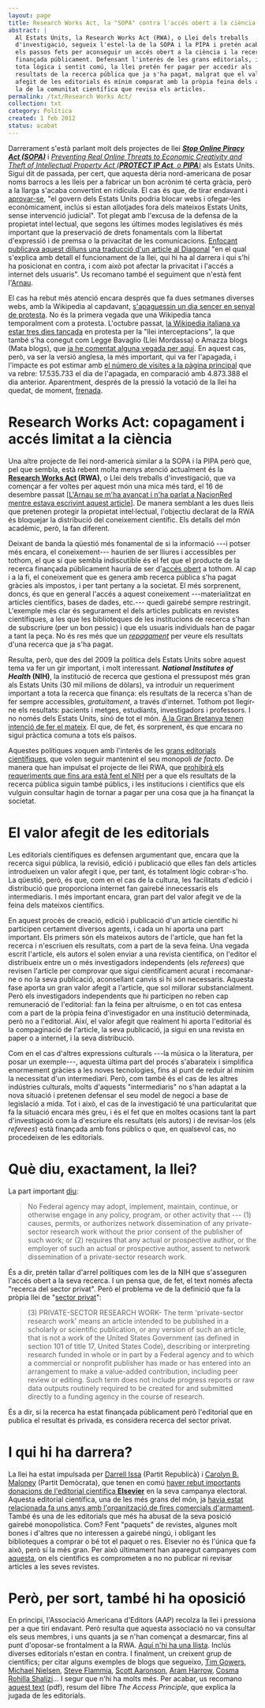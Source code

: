 ```yaml
---
layout: page
title: Research Works Act, la "SOPA" contra l'accés obert a la ciència
abstract: |
  Al Estats Units, la Research Works Act (RWA), o Llei dels treballs
  d'investigació, segueix l'estel·la de la SOPA i la PIPA i pretén acabar amb
  els passos fets per aconseguir un accés obert a la ciència i la recerca
  finançada públicament. Defensant l'interès de les grans editorials, i contra
  tota lògica i sentit comú, la llei pretén fer pagar per accedir als
  resultats de la recerca pública que ja s'ha pagat, malgrat que el valor
  afegit de les editorials és mínim comparat amb la pròpia feina dels autors i
  la de la comunitat científica que revisa els articles.
permalink: /txt/Research Works Act/
collection: txt
category: Política
created: 1 feb 2012
status: acabat
---
```


Darrerament s'està parlant molt dels projectes de llei **_[Stop Online Piracy
Act (SOPA)](http://ca.wikipedia.org/wiki/Stop_Online_Piracy_Act)_** i
_[Preventing Real Online Threats to Economic Creativity and Theft of
Intellectual Property Act (**PROTECT IP Act**, o
**PIPA**)](http://ca.wikipedia.org/wiki/PROTECT_IP_Act)_ als Estats Units.
Sigui dit de passada, per cert, que aquesta dèria nord-americana de posar noms
barrocs a les lleis per a fabricar un bon acrònim té certa gràcia, però a la
llarga s'acaba convertint en ridícula. El cas és que, de tirar endavant i
[aprovar-se](http://enfocant.net/noticia/sopa-caldo-de-la-censura-la-xarxa),
"el govern dels Estats Units podria blocar webs i ofegar-les econòmicament,
inclús si estan allotjades fora dels mateixos Estats Units, sense intervenció
judicial". Tot plegat amb l'excusa de la defensa de la propietat
intel·lectual, que segons les últimes modes legislatives és més important que
la preservació de drets fonamentals com la llibertat d'expressió i de premsa o
la privacitat de les comunicacions. [Enfocant publicava aquest dilluns una
traducció d'un article al
Diagonal](http://enfocant.net/noticia/sopa-caldo-de-la-censura-la-xarxa) "en
el qual s'explica amb detall el funcionament de la llei, qui hi ha al darrera
i qui s'hi ha posicionat en contra, i com això pot afectar la privacitat i
l'accés a internet dels usuaris". Us recomano també el seguiment que n'està
fent l'[Arnau](http://arfues.net/).

El cas ha rebut més atenció encara després que fa dues setmanes diverses webs,
amb la Wikipedia al capdavant, [s'apaguessin un dia sencer en senyal de
protesta](http://www.vilaweb.cat/noticia/3972532/20120118/wikipedia-webs-sapaguen-llei-sopa.html).
No és la primera vegada que una Wikipedia tanca temporalment com a protesta.
L'octubre passat, [la Wikipedia italiana va estar tres dies
tancada](http://enfocant.net/noticia/comunicat-de-la-wikipedia-italiana-sobre-la-llei-dintercepcions)
en protesta per la "llei interceptacions", la que també s'ha conegut com Legge
Bavaglio (Llei Mordassa) o Amazza blogs (Mata blogs), que [ja he comentat
alguna vegada per aquí](http://cuquet.wordpress.com/2010/07/11/mordassa/). En
aquest cas, però, va ser la versió anglesa, la més important, qui va fer
l'apagada, i l'impacte es pot estimar amb [el número de visites a la pàgina
principal](https://en.wikipedia.org/wiki/Protests_against_SOPA_and_PIPA#January_18)
que va rebre: 17.535.733 el dia de l'apagada, en comparació amb 4.873.388 el
dia anterior. Aparentment, després de la pressió la votació de la llei ha
quedat, de moment,
[frenada](http://www.vilaweb.cat/noticia/3974060/20120121/votacio-lleis-antidescarregues-queda-aturada-eua.html).

# Research Works Act: copagament i accés limitat a la ciència

Una altre projecte de llei nord-americà similar a la SOPA i la PIPA però que,
pel que sembla, està rebent molta menys atenció actualment és la **[Research
Works Act](http://en.wikipedia.org/wiki/Research_Works_Act) (RWA)**, o Llei
dels treballs d'investigació, que va començar a fer voltes per aquest món una
mica més tard, el 16 de desembre passat [[L'Arnau se m'ha avançat i n'ha
parlat a NacionRed mentre estava escrivint aquest
article](http://www.nacionred.com/acceso-a-informacion/las-leyes-del-copyright-tambien-afectan-a-cientificos)].
De manera semblant a les dues lleis que pretenen protegir la propietat
intel·lectual, l'objectiu declarat de la RWA és bloquejar la distribució del
coneixement científic. Els detalls del món acadèmic, però, la fan diferent.

Deixant de banda la qüestió més fonamental de si la informació ---i potser més
encara, el coneixement--- haurien de ser lliures i accessibles per tothom, el
que sí que sembla indiscutible és el fet que el producte de la recerca
finançada públicament hauria de ser d'[accés
obert](http://cuquet.wordpress.com/2010/06/21/acces-lliure-a-la-ciencia/) a
tothom. Al cap i a la fi, el coneixement que es genera amb recerca pública
s'ha pagat gràcies als impostos, i per tant pertany a la societat. El més
sorprenent, doncs, és que en general l'accés a aquest coneixement
---materialitzat en articles científics, bases de dades, etc.--- quedi gairebé
sempre restringit. L'exemple més clar és segurament el dels articles publicats
en revistes científiques, a les que les biblioteques de les institucions de
recerca s'han de subscriure (per un bon pessic) i que els usuaris individuals
han de pagar a tant la peça. No és res més que un
*[repagament](https://www.nytimes.com/2012/01/11/opinion/research-bought-then-paid-for.html?_r=2)*
per veure els resultats d'una recerca que ja s'ha pagat.

Resulta, però, que des del 2009 la política dels Estats Units sobre aquest
tema va fer un gir important, i molt interessant. **_National Institutes of
Health_ (NIH)**, la institució de recerca que gestiona el pressupost més gran
als Estats Units (30 mil milions de dòlars), va introduir un requeriment
important a tota la recerca que finança: els resultats de la recerca s'han de
fer sempre accessibles, *gratuïtament*, a través d'internet. Tothom pot
llegir-ne els resultats: pacients i metges, estudiants, investigadors i
professors. I no només dels Estats Units, sinó de tot el món. [A la Gran
Bretanya tenen intenció de fer el
mateix](http://www.guardian.co.uk/science/2011/dec/08/publicly-funded-research-open-access).
El que, de fet, és sorprenent, és que encara no sigui pràctica comuna a tots
els països.

Aquestes polítiques xoquen amb l'interès de les [grans editorials
científiques](http://www.guardian.co.uk/science/2012/jan/16/academic-publishers-enemies-science),
que volen seguir mantenint el seu monopoli _de facto_. De manera que han
impulsat el projecte de llei RWA, que [prohibirà els requeriments que fins ara
està fent el
NIH](http://scienceblogs.com/pharyngula/2012/01/elsevier_evil.php) per a que
els resultats de la recerca pública siguin també públics, i les institucions i
científics que els vulguin consultar hagin de tornar a pagar per una cosa que
ja ha finançat la societat.

# El valor afegit de les editorials

Les editorials científiques es defensen argumentant que, encara que la recerca
sigui pública, la revisió, edició i publicació que elles fan dels articles
introdueixen un valor afegit i que, per tant, és totalment lògic cobrar-s'ho.
La qüestió, però, és que, com en el cas de la cultura, les facilitats d'edició
i distribució que proporciona internet fan gairebé innecessaris els
intermediaris. I més important encara, gran part del valor afegit ve de la
feina dels mateixos científics.

En aquest procés de creació, edició i publicació d'un article científic hi
participen certament diversos agents, i cada un hi aporta una part important.
Els primers són els mateixos autors de l'article, que han fet la recerca i
n'escriuen els resultats, com a part de la seva feina. Una vegada escrit
l'article, els autors el solen enviar a una revista científica, on l'editor el
distribueix entre un o més investigadors independents (els _referees_) que
revisen l'article per comprovar que sigui científicament acurat i recomanar-ne
o no la seva publicació, aconsellant canvis si hi són necessaris. Aquesta fase
aporta un gran valor afegit a l'article, que sol millorar substancialment.
Però els investigadors independents que hi participen no reben cap remuneració
de l'editorial: fan la feina per altruisme, o en tot cas entesa com a part de
la pròpia feina d'investigador en una institució determinada, però no a
l'editorial. Així, el valor afegit que realment hi aporta l'editorial és la
compaginació de l'article, la seva publicació, ja sigui en una revista en
paper o a internet, i la seva distribució.

Com en el cas d'altres expressions culturals ---la música o la literatura, per
posar un exemple---, aquesta última part del procés s'abarateix i simplifica
enormement gràcies a les noves tecnologies, fins al punt de reduir al mínim la
necessitat d'un intermediari. Però, com també és el cas de les altres
indústries culturals, molts d'aquests "intermediaris" no s'han adaptat a la
nova situació i pretenen defensar el seu model de negoci a base de legislació
a mida. Tot i això, el cas de la investigació té una particularitat que fa la
situació encara més greu, i és el fet que en moltes ocasions tant la part
d'investigació com la d'escriure els resultats (els autors) i de revisar-los
(els _referees_) està finançada amb fons públics o que, en qualsevol cas, no
procedeixen de les editorials.

# Què diu, exactament, la llei?

La part important
[diu](http://cyber.law.harvard.edu/hoap/Notes_on_the_Research_Works_Act):

> No Federal agency may adopt, implement, maintain, continue, or otherwise
> engage in any policy, program, or other activity that --- (1) causes,
> permits, or authorizes network dissemination of any private-sector research
> work without the prior consent of the publisher of such work; or (2)
> requires that any actual or prospective author, or the employer of such an
> actual or prospective author, assent to network dissemination of a
> private-sector research work.

És a dir, pretén tallar d'arrel polítiques com les de la NIH que s'asseguren
l'accés obert a la seva recerca. I un pensa que, de fet, el text només afecta
"recerca del sector privat". Però el problema ve de la definició que fa la
pròpia llei de "[sector
privat](http://scienceblogs.com/pharyngula/2012/01/elsevier_evil.php)":

> (3) PRIVATE-SECTOR RESEARCH WORK- The term 'private-sector research work'
> means an article intended to be published in a scholarly or scientific
> publication, or any version of such an article, that is not a work of the
> United States Government (as defined in section 101 of title 17, United
> States Code), describing or interpreting research funded in whole or in part
> by a Federal agency and to which a commercial or nonprofit publisher has
> made or has entered into an arrangement to make a value-added contribution,
> including peer review or editing. Such term does not include progress
> reports or raw data outputs routinely required to be created for and
> submitted directly to a funding agency in the course of research.

És a dir, si la recerca ha estat finançada públicament però l'editorial que en
publica el resultat és privada, es considera recerca del sector privat.

# I qui hi ha darrera?

La llei ha estat impulsada per [Darrell
Issa](http://en.wikipedia.org/wiki/Darrell_Issa) (Partit Republicà) i [Carolyn
B. Maloney](http://en.wikipedia.org/wiki/Carolyn_B._Maloney) (Partit
Demòcrata), que tenen en comú [haver rebut importants donacions de l'editorial
científica
**Elsevier**](http://maplight.org/us-congress/contributions?sort=asc&order=Recipient&s=1&office_party=House%2CDemocrat%2CRepublican%2CIndependent&election=2012&string=Elsevier&business_sector=any&business_industry=any&source=All)
en la seva campanya electoral. Aquesta editorial científica, una de les més
grans del món, ja [havia estat relacionada fa uns anys amb l'organització de
fires comercials
d'armament](http://www.guardian.co.uk/business/2008/may/30/armstrade.weaponstechnology).
També és una de les editorials que més ha abusat de la seva posició gairebé
monopolística. Com? Fent "paquets" de revistes, algunes molt bones i d'altres
que no interessen a gairebé ningú, i obligant les biblioteques a comprar o bé
tot el paquet o res. Elsevier no és l'única que fa això, però sí la més gran.
Per això últimament han aparegut campanyes com
[aquesta](http://thecostofknowledge.com/), on els científics es comprometen a
no no publicar ni revisar articles a les seves revistes.

# Però, per sort, també hi ha oposició

En principi, l'Associació Americana d'Editors (AAP) recolza la llei i
pressiona per a que tiri endavant. Però resulta que aquesta associació no va
consultar els seus membres, i uns quants ja se n'han començat a desmarcar,
fins al punt d'oposar-se frontalment a la RWA. [Aquí n'hi ha una
llista](http://cyber.law.harvard.edu/hoap/Notes_on_the_Research_Works_Act).
Inclús diverses editorials n'estan en contra. I finalment, un creixent grup de
científics; per citar alguns exemples de blogs que segueixo, [Tim
Gowers](http://gowers.wordpress.com/2012/01/21/elsevier-my-part-in-its-downfall/),
[Michael Nielsen](http://michaelnielsen.org/blog/on-elsevier/), [Steve
Flammia](http://dabacon.org/pontiff/?p=5995), [Scott
Aaronson](http://www.scottaaronson.com/blog/?p=891), [Aram
Harrow](http://dabacon.org/pontiff/?p=5982), [Cosma Rohilla
Shalizi](http://cscs.umich.edu/~crshalizi/weblog/864.html)... I segur que n'hi
ha molts més. Per acabar, us recomano [aquest
text](http://www.scottaaronson.com/writings/journal.pdf) (pdf), resum del
llibre _The Access Principle_, que explica la jugada de les editorials.
